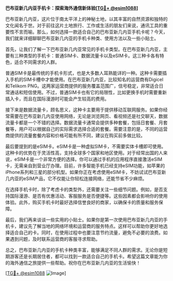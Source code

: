 **巴布亚新几内亚手机卡：探索海外通信新体验[[TG💪+ @esim1088](https://t.me/s/esim1088)]**

巴布亚新几内亚，这片位于南太平洋上的神秘土地，以其丰富的自然资源和独特的文化闻名于世。对于前往这片土地旅行、工作或生活的朋友们来说，通讯工具的重要性不言而喻。那么，如何选择一款适合自己的巴布亚新几内亚手机卡呢？今天，我们就来详细聊聊巴布亚新几内亚的手机卡种类、使用方法以及一些小贴士。

首先，让我们了解一下巴布亚新几内亚常见的手机卡类型。在巴布亚新几内亚，主要有三种类型的手机卡：普通SIM卡、数据流量卡以及eSIM卡。这三种卡各有特色，适合不同需求的人群。

普通SIM卡是最传统的手机卡形式，也是大多数人耳熟能详的一种。这种卡需要插入手机的SIM卡槽中才能使用。在巴布亚新几内亚，比较知名的运营商有Digicel和Telikom PNG。这两家运营商提供的服务覆盖范围广，信号稳定，非常适合日常通话和短信使用。不过，普通SIM卡也有它的局限性，比如更换手机时需要重新插入卡，而且在国际漫游时可能会产生较高的费用。

接下来是数据流量卡，顾名思义，这种卡主要用于提供移动互联网服务。如果你经常需要在巴布亚新几内亚使用网络，无论是浏览网页、看视频还是社交聊天，数据流量卡都是一个不错的选择。数据流量卡通常会提供多种套餐，包括日套餐、月套餐等，用户可以根据自己的实际需求选择合适的套餐。需要注意的是，不同的运营商提供的流量套餐内容和价格可能有所不同，建议在购买前多做比较。

最后要提到的是eSIM卡。eSIM卡是一种虚拟SIM卡，不需要实体卡槽即可使用。这种卡的优势在于灵活性高，支持全球多个国家和地区使用。对于经常出国的人来说，eSIM卡是一个非常方便的选择。你可以通过手机的应用程序直接激活eSIM卡，无需亲自到营业厅办理。目前，许多智能手机已经支持eSIM功能，如苹果的iPhone系列和三星的部分机型。如果你正在考虑使用eSIM卡，不妨试试巴布亚新几内亚的eSIM产品，它不仅能让你轻松连接网络，还能节省不少麻烦。

在选择手机卡时，除了考虑卡的类型外，还需要关注一些细节问题。例如，是否支持国际漫游、是否有优惠活动、客服服务是否便捷等。这些因素都会影响你的使用体验。此外，购买手机卡时最好选择信誉良好的商家，以确保卡的质量和服务保障。

最后，我们再来谈谈一些实用的小贴士。如果你是第一次使用巴布亚新几内亚的手机卡，建议先了解当地的网络环境和运营商的服务特点。这样可以帮助你更好地选择适合自己的卡。同时，在使用过程中也要注意节约流量，避免不必要的浪费。如果遇到问题，及时联系运营商的客服寻求帮助。

总之，巴布亚新几内亚的手机卡种类丰富，能够满足不同人群的需求。无论你是短期游客还是长期居住者，都可以找到一款适合自己的手机卡。希望这篇文章能为你的海外通信之旅提供一些帮助。祝你在巴布亚新几内亚的生活愉快！

[[TG💪+ @esim1088](https://t.me/s/esim1088) ![Image](https://i.postimg.cc/4NQfJmqS/Snipaste-2025-05-13-00-14-12.png)]